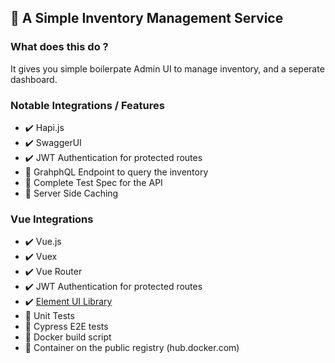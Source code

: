 ## :ledger: A Simple Inventory Management Service

### What does this do ?

It gives you simple boilerpate Admin UI to manage inventory, and a seperate dashboard.

### Notable Integrations / Features

- :heavy_check_mark: Hapi.js
- :heavy_check_mark: SwaggerUI
- :heavy_check_mark: JWT Authentication for protected routes
- :construction: GrahphQL Endpoint to query the inventory
- :construction: Complete Test Spec for the API
- :construction: Server Side Caching

### Vue Integrations

- :heavy_check_mark: Vue.js
- :heavy_check_mark: Vuex
- :heavy_check_mark: Vue Router
- :heavy_check_mark: JWT Authentication for protected routes
- :heavy_check_mark: [Element UI Library](https://element.eleme.io/#/en-US)
- :construction: Unit Tests
- :construction: Cypress E2E tests
- :construction: Docker build script
- :construction: Container on the public registry (hub.docker.com)
